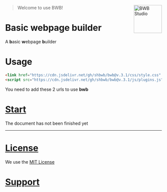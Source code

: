 <a href="https://github.com/shbwb/bwb"><img
  src="https://bwb.js.org/pages/bwb-logo.jpg" alt="BWB Studio"
  width="90" height="90" align="right"></a>

> Welcome to use BWB! 
# Basic webpage builder
A **b**asic **w**ebpage **b**uilder

# Usage
```html
<link href="https://cdn.jsdelivr.net/gh/shbwb/bwb@v.3.1/css/style.css" rel="stylesheet">
<script src="https://cdn.jsdelivr.net/gh/shbwb/bwb@v.3.1/js/plugins.js"></script>
```

You need to add these 2 urls to use **bwb**

# [Start](https://bwb-docs.js.org) 

The document has not been finished yet

<hr />

# [License](https://github.com/crqblog/bwb/blob/main/LICENSE)

We use the [MIT License](https://github.com/crqblog/bwb/blob/main/LICENSE)

# [Support](https://bwb.js.org/pages/support/)
